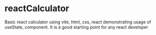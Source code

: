 # reactCalculator
Basic react calculator using vite, html, css, react demonstrating usage of useState, component.
It is a good starting point for any react developer
